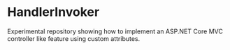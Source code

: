 # HandlerInvoker
Experimental repository showing how to implement an ASP.NET Core MVC controller like feature using custom attributes.
